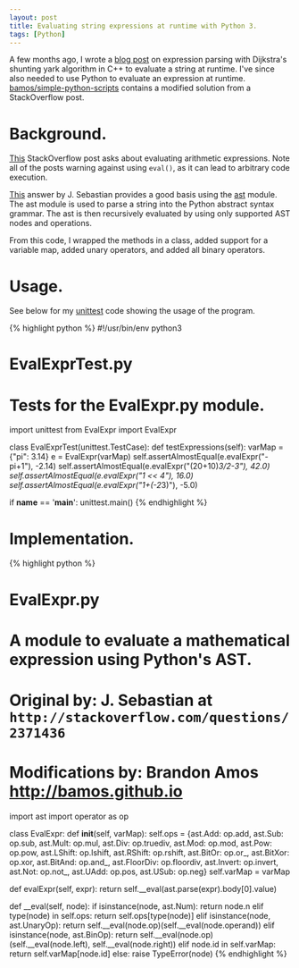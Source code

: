 ```yaml
---
layout: post
title: Evaluating string expressions at runtime with Python 3.
tags: [Python]
---
```


A few months ago, I wrote a
[blog post](http://bamos.github.io/2013/06/26/expression-parsing-shunting-yard/)
on expression parsing with Dijkstra's shunting yark algorithm in C++
to evaluate a string at runtime.
I've since also needed to use Python to evaluate an expression
at runtime.
[bamos/simple-python-scripts](https://github.com/bamos/simple-python-scripts)
contains a modified solution from a StackOverflow post.

# Background.
[This](http://stackoverflow.com/questions/2371436/evaluating-a-mathematical-expression-in-a-string)
StackOverflow post asks about evaluating arithmetic expressions.
Note all of the posts warning against using `eval()`,
as it can lead to arbitrary code execution.

[This](http://stackoverflow.com/a/9558001/1381755) answer
by J. Sebastian provides a good basis using the
[ast](http://docs.python.org/3.3/library/ast.html) module.
The ast module is used to parse a string into the Python abstract
syntax grammar. The ast is then recursively evaluated by using
only supported AST nodes and operations.

From this code, I wrapped the methods in a class, added support for a
variable map, added unary operators, and added all binary operators.

# Usage.
See below for my [unittest](http://docs.python.org/3.3/library/unittest.html)
code showing the usage of the program.

{% highlight python %}
#!/usr/bin/env python3
#
# EvalExprTest.py
# Tests for the EvalExpr.py module.

import unittest
from EvalExpr import EvalExpr

class EvalExprTest(unittest.TestCase):
  def testExpressions(self):
    varMap = {"pi": 3.14}
    e = EvalExpr(varMap)
    self.assertAlmostEqual(e.evalExpr("-pi+1"), -2.14)
    self.assertAlmostEqual(e.evalExpr("(20+10)*3/2-3"), 42.0)
    self.assertAlmostEqual(e.evalExpr("1 << 4"), 16.0)
    self.assertAlmostEqual(e.evalExpr("1+(-2*3)"), -5.0)

if __name__ == '__main__':
    unittest.main()
{% endhighlight %}

# Implementation.
{% highlight python %}
# EvalExpr.py
# A module to evaluate a mathematical expression using Python's AST.
#
# Original by: J. Sebastian at `http://stackoverflow.com/questions/2371436`
# Modifications by: Brandon Amos <http://bamos.github.io>

import ast
import operator as op

class EvalExpr:
  def __init__(self, varMap):
    self.ops = {ast.Add: op.add, ast.Sub: op.sub, ast.Mult: op.mul,
      ast.Div: op.truediv, ast.Mod: op.mod, ast.Pow: op.pow,
      ast.LShift: op.lshift, ast.RShift: op.rshift, ast.BitOr: op.or_,
      ast.BitXor: op.xor, ast.BitAnd: op.and_, ast.FloorDiv: op.floordiv,
      ast.Invert: op.invert, ast.Not: op.not_, ast.UAdd: op.pos, ast.USub: op.neg}
    self.varMap = varMap

  def evalExpr(self, expr):
    return self.__eval(ast.parse(expr).body[0].value)

  def __eval(self, node):
    if isinstance(node, ast.Num):
      return node.n
    elif type(node) in self.ops:
      return self.ops[type(node)]
    elif isinstance(node, ast.UnaryOp):
      return self.__eval(node.op)(self.__eval(node.operand))
    elif isinstance(node, ast.BinOp):
      return self.__eval(node.op)(self.__eval(node.left),
          self.__eval(node.right))
    elif node.id in self.varMap:
      return self.varMap[node.id]
    else:
      raise TypeError(node)
{% endhighlight %}
